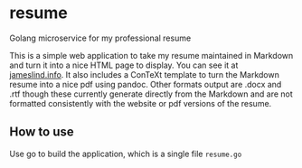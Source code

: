 # resume

Golang microservice for my professional resume

This is a simple web application to take my resume maintained in Markdown and turn it into a nice HTML page to display. You can see it at [jameslind.info](http://jameslind.info). It also includes a ConTeXt template to turn the Markdown resume into a nice pdf using pandoc. Other formats output are .docx and .rtf though these currently generate directly from the Markdown and are not formatted consistently with the website or pdf versions of the resume.

## How to use

Use go to build the application, which is a single file `resume.go`